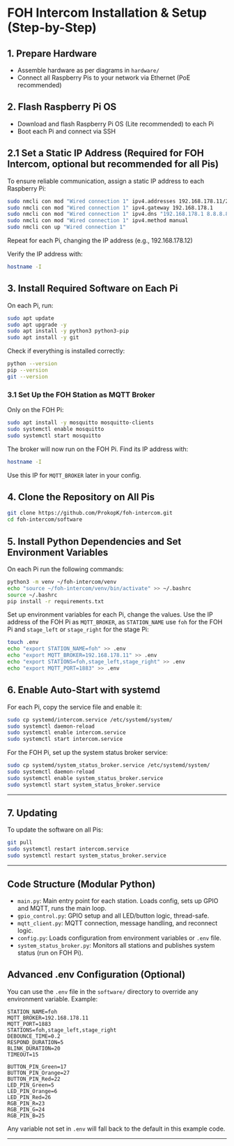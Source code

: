 # FOH Intercom Installation & Setup (Step-by-Step)

## 1. Prepare Hardware
- Assemble hardware as per diagrams in `hardware/`
- Connect all Raspberry Pis to your network via Ethernet (PoE recommended)

## 2. Flash Raspberry Pi OS
- Download and flash Raspberry Pi OS (Lite recommended) to each Pi
- Boot each Pi and connect via SSH

## 2.1 Set a Static IP Address (Required for FOH Intercom, optional but recommended for all Pis)
To ensure reliable communication, assign a static IP address to each Raspberry Pi:

```bash
sudo nmcli con mod "Wired connection 1" ipv4.addresses 192.168.178.11/24
sudo nmcli con mod "Wired connection 1" ipv4.gateway 192.168.178.1
sudo nmcli con mod "Wired connection 1" ipv4.dns "192.168.178.1 8.8.8.8"
sudo nmcli con mod "Wired connection 1" ipv4.method manual
sudo nmcli con up "Wired connection 1"
```
Repeat for each Pi, changing the IP address (e.g., 192.168.178.12)

Verify the IP address with:
```bash
hostname -I
```

## 3. Install Required Software on Each Pi
On each Pi, run:
```bash
sudo apt update
sudo apt upgrade -y
sudo apt install -y python3 python3-pip
sudo apt install -y git
```
Check if everything is installed correctly:
```bash
python --version
pip --version
git --version
```

### 3.1 Set Up the FOH Station as MQTT Broker
Only on the FOH Pi:

```bash
sudo apt install -y mosquitto mosquitto-clients
sudo systemctl enable mosquitto
sudo systemctl start mosquitto
```
The broker will now run on the FOH Pi. Find its IP address with:
```bash
hostname -I
```
Use this IP for `MQTT_BROKER` later in your config.

## 4. Clone the Repository on All Pis
```bash
git clone https://github.com/ProkopK/foh-intercom.git
cd foh-intercom/software
```

## 5. Install Python Dependencies and Set Environment Variables
On each Pi run the following commands:
```bash
python3 -m venv ~/foh-intercom/venv
echo "source ~/foh-intercom/venv/bin/activate" >> ~/.bashrc
source ~/.bashrc
pip install -r requirements.txt
```
Set up environment variables for each Pi, change the values. Use the IP address of the FOH Pi as `MQTT_BROKER`, as `STATION_NAME` use `foh` for the FOH Pi and `stage_left` or `stage_right` for the stage Pi:
```bash
touch .env
echo "export STATION_NAME=foh" >> .env
echo "export MQTT_BROKER=192.168.178.11" >> .env
echo "export STATIONS=foh,stage_left,stage_right" >> .env
echo "export MQTT_PORT=1883" >> .env
```

## 6. Enable Auto-Start with systemd
For each Pi, copy the service file and enable it:
```bash
sudo cp systemd/intercom.service /etc/systemd/system/
sudo systemctl daemon-reload
sudo systemctl enable intercom.service
sudo systemctl start intercom.service
```
For the FOH Pi, set up the system status broker service:
```bash
sudo cp systemd/system_status_broker.service /etc/systemd/system/
sudo systemctl daemon-reload
sudo systemctl enable system_status_broker.service
sudo systemctl start system_status_broker.service
```

---

## 7. Updating
To update the software on all Pis:
```bash
git pull
sudo systemctl restart intercom.service
sudo systemctl restart system_status_broker.service
```

---

## Code Structure (Modular Python)
- `main.py`: Main entry point for each station. Loads config, sets up GPIO and MQTT, runs the main loop.
- `gpio_control.py`: GPIO setup and all LED/button logic, thread-safe.
- `mqtt_client.py`: MQTT connection, message handling, and reconnect logic.
- `config.py`: Loads configuration from environment variables or `.env` file.
- `system_status_broker.py`: Monitors all stations and publishes system status (run on FOH Pi).

## Advanced .env Configuration (Optional)
You can use the `.env` file in the `software/` directory to override any environment variable. Example:
```
STATION_NAME=foh
MQTT_BROKER=192.168.178.11
MQTT_PORT=1883
STATIONS=foh,stage_left,stage_right
DEBOUNCE_TIME=0.2
RESPOND_DURATION=5
BLINK_DURATION=20
TIMEOUT=15

BUTTON_PIN_Green=17
BUTTON_PIN_Orange=27
BUTTON_PIN_Red=22
LED_PIN_Green=5
LED_PIN_Orange=6
LED_PIN_Red=26
RGB_PIN_R=23
RGB_PIN_G=24
RGB_PIN_B=25
```

Any variable not set in `.env` will fall back to the default in this example code.

---
